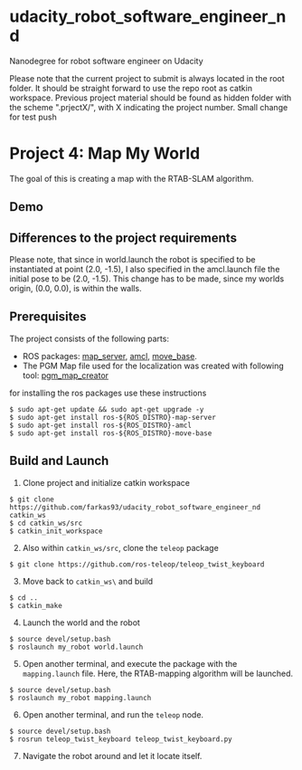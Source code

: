 # udacity_robot_software_engineer_nd
Nanodegree for robot software engineer on Udacity

Please note that the current project to submit is always located in the root folder. It should be straight forward to use the repo root as catkin workspace. Previous project material should be found as hidden folder with the scheme ".prjectX/", with X indicating the project number. 
Small change for test push

# Project 4: Map My World

The goal of this is creating a map with the RTAB-SLAM algorithm.

## Demo 

## Differences to the project requirements

Please note, that since in world.launch the robot is specified to be instantiated at point (2.0, -1.5), I also specified in the amcl.launch file the initial pose to be (2.0, -1.5). This change has to be made, since my worlds origin, (0.0, 0.0), is within the walls.

## Prerequisites

The project consists of the following parts:
- ROS packages: [map_server](http://wiki.ros.org/map_server), [amcl](http://wiki.ros.org/amcl), 
[move_base](http://wiki.ros.org/move_base).
- The PGM Map file used for the localization was created with following tool: 
[pgm_map_creator](https://github.com/hyfan1116/pgm_map_creator)

for installing the ros packages use these instructions
```
$ sudo apt-get update && sudo apt-get upgrade -y
$ sudo apt-get install ros-${ROS_DISTRO}-map-server
$ sudo apt-get install ros-${ROS_DISTRO}-amcl
$ sudo apt-get install ros-${ROS_DISTRO}-move-base
```

## Build and Launch
1. Clone project and initialize catkin workspace
```
$ git clone https://github.com/farkas93/udacity_robot_software_engineer_nd catkin_ws
$ cd catkin_ws/src
$ catkin_init_workspace
```

2. Also within `catkin_ws/src`, clone the `teleop` package
```
$ git clone https://github.com/ros-teleop/teleop_twist_keyboard
```

3. Move back to `catkin_ws\` and build
```
$ cd ..
$ catkin_make
```

4. Launch the world and the robot
```
$ source devel/setup.bash
$ roslaunch my_robot world.launch
```

5. Open another terminal, and execute the package with the `mapping.launch` file. Here,
the RTAB-mapping algorithm will be launched.
```
$ source devel/setup.bash
$ roslaunch my_robot mapping.launch
```

6. Open another terminal, and run the `teleop` node.
```
$ source devel/setup.bash
$ rosrun teleop_twist_keyboard teleop_twist_keyboard.py
```

7. Navigate the robot around and let it locate itself.

